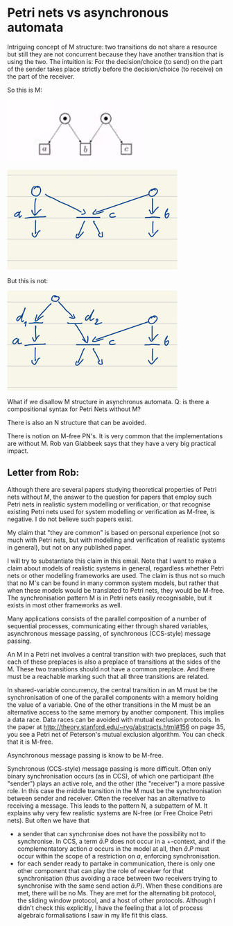 # Petri nets vs asynchronous automata

Intriguing concept of M structure:
two transitions do not share a resource but still they are not concurrent because
they have another transition that is using the two. 
The intuition is: For the decision/choice (to send) on the part of the sender takes place
strictly before the decision/choice (to receive) on the part of the receiver.

So this is M:

![picture 1](images/0de0596092be0ba965341d8902b6972806df68dcd53378dea0f84698e80ff2d1.png)  

![picture 3](images/534eb2762c4b4431338c995e522098c57570dc10ab3410a5b1b9fa952df9d4f9.png)  

But this is not:

![picture 2](images/ff7c76335369f33cdba82541568c95449f773c36191fe85df2ada0ad5a4ec4f4.png)  


What if we disallow M structure in asynchronus automata. 
Q: is there a compositional syntax for Petri Nets without M?

There is also an N structure that can be avoided.

There is notion on  M-free PN's. It is very common that the implementations are without
M. Rob van Glabbeek says that they have a very big practical impact. 



## Letter from Rob:
Although there are several papers studying theoretical properties of
Petri nets without M, the answer to the question for papers that employ
such Petri nets in realistic system modelling or verification, or that
recognise existing Petri nets used for system modelling or verification
as M-free, is negative. I do not believe such papers exist.

My claim that "they are common" is based on personal experience (not so
much with Petri nets, but with modelling and verification of realistic
systems in general), but not on any published paper.

I will try to substantiate this claim in this email.
Note that I want to make a claim about models of realistic systems in
general, regardless whether Petri nets or other modelling frameworks are
used. The claim is thus not so much that no M's can be found in many
common system models, but rather that when these models would be
translated to Petri nets, they would be M-free.
The synchronisation pattern M is in Petri nets easily recognisable, but
it exists in most other frameworks as well.

Many applications consists of the parallel composition of a number of
sequential processes, communicating either through shared variables,
asynchronous message passing, of synchronous (CCS-style) message passing.

An M in a Petri net involves a central transition with two preplaces,
such that each of these preplaces is also a preplace of transitions at
the sides of the M. These two transitions should not have a common preplace.
And there must be a reachable marking such that all three transitions
are related.

In shared-variable concurrency, the central transition in an M must be
the synchronisation of one of the parallel components with a memory
holding the value of a variable. One of the other transitions in the M
must be an alternative access to the same memory by another component.
This implies a data race. Data races can be avoided with mutual
exclusion protocols. In the paper at
http://theory.stanford.edu/~rvg/abstracts.html#156
on page 35, you see a Petri net of Peterson's mutual exclusion algorithm.
You can check that it is M-free.

Asynchronous message passing is know to be M-free.

Synchronous (CCS-style) message passing is more difficult.
Often only binary synchronisation occurs (as in CCS),
of which one participant (the "sender") plays an active role, and the
other (the "receiver") a more passive role. In this case the middle
transition in the M must be the synchronisation between sender and receiver.
Often the receiver has an alternative to receiving a message.
This leads to the pattern N, a subpattern of M. It explains why very
few realistic systems are N-free (or Free Choice Petri nets).
But often we have that
* a sender that can synchronise does not have the possibility not to synchronise.
 In CCS, a term $\bar{a}.P$ does not occur in a +-context,
 and if the complementatory action $a$ occurs in the model at all,
 then $\bar{a}.P$ must occur within the scope of a restriction on
 $a$, enforcing synchronisation.
* for each sender ready to partake in communication, there is only one
 other component that can play the role of receiver for that
 synchronisation (thus avoiding a race between two receivers trying to
 synchronise with the same send action $\bar{a}.P$).
When these conditions are met, there will be no Ms.
They are met for the alternating bit protocol, the sliding window
protocol, and a host of other protocols. Although I didn't check this
explicitly, I have the feeling that a lot of process algebraic
formalisations I saw in my life fit this class.